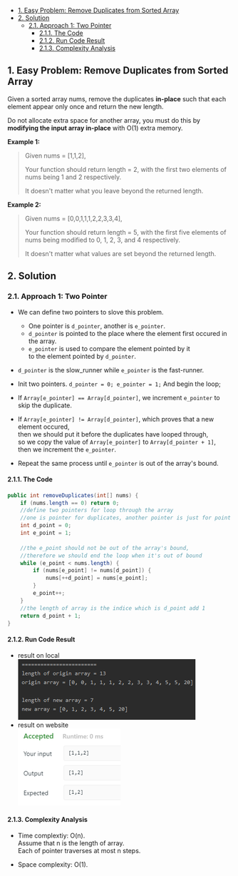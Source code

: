 <!-- TOC -->

- [1. Easy Problem: Remove Duplicates from Sorted Array](#1-easy-problem-remove-duplicates-from-sorted-array)
- [2. Solution](#2-solution)
  - [2.1. Approach 1: Two Pointer](#21-approach-1-two-pointer)
    - [2.1.1. The Code](#211-the-code)
    - [2.1.2. Run Code Result](#212-run-code-result)
    - [2.1.3. Complexity Analysis](#213-complexity-analysis)

<!-- /TOC -->

## 1. Easy Problem: Remove Duplicates from Sorted Array

Given a sorted array nums, remove the duplicates **in-place** such that each element appear only once and return the new length.

Do not allocate extra space for another array, you must do this by **modifying the input array in-place** with O(1) extra memory.

**Example 1:**

>Given nums = [1,1,2],
>
>Your function should return length = 2, with the first two elements of nums being 1 and 2 respectively.
>
>It doesn't matter what you leave beyond the returned length.

**Example 2:**

>Given nums = [0,0,1,1,1,2,2,3,3,4],
>
>Your function should return length = 5, with the first five elements of nums being modified to 0, 1, 2, 3, and 4 respectively.
>
>It doesn't matter what values are set beyond the returned length.

## 2. Solution

### 2.1. Approach 1: Two Pointer
- We can define two pointers to slove this problem.
  - One pointer is `d_pointer`, another is `e_pointer`.
  - `d_pointer` is pointed to the place where the element first occured in the array.
  - `e_pointer` is used to compare the element pointed by it  
  to the element pointed by `d_pointer`.

- `d_pointer` is the slow_runner while `e_pointer` is the fast-runner.

- Init two pointers. `d_pointer = 0; e_pointer = 1;` And begin the loop;

- If `Array[e_pointer] == Array[d_pointer]`, we increment `e_pointer` to skip the duplicate.

- If `Array[e_pointer] != Array[d_pointer]`, which proves that a new element occured,  
  then we should put it before the duplicates have looped through,  
  so we copy the value of `Array[e_pointer]` to `Array[d_pointer + 1]`,  
  then we increment the `e_pointer`.

- Repeat the same process until `e_pointer` is out of the array's bound.

#### 2.1.1. The Code
```java
public int removeDuplicates(int[] nums) {
    if (nums.length == 0) return 0;
    //define two pointers for loop through the array
    //one is pointer for duplicates, another pointer is just for point to array's elements
    int d_point = 0;
    int e_point = 1;

    //the e_point should not be out of the array's bound,
    //therefore we should end the loop when it's out of bound
    while (e_point < nums.length) {
        if (nums[e_point] != nums[d_point]) {
            nums[++d_point] = nums[e_point];
        }
        e_point++;
    }
    //the length of array is the indice which is d_point add 1
    return d_point + 1;
}
```


#### 2.1.2. Run Code Result
- result on local  
![pic](../99.images/2020-08-25-15-14-12.png)
- result on website  
![pic](../99.images/2020-08-25-15-21-48.png)

#### 2.1.3. Complexity Analysis

- Time complextiy: O(n).  
  Assume that n is the length of array.  
  Each of pointer traverses at most n steps.

- Space complexity: O(1).